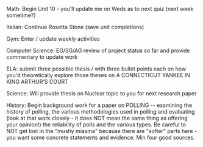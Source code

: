 Math: Begin Unit 10 - you'll update me on Weds as to next quiz (next week sometime?)

Italian: Continue Rosetta Stone (save unit completions)


Gym: Enter / update weekly activities

Computer Science: EG/SG/AG review of project status so far and provide commentary to update work

ELA: submit three possible thesis / with three bullet points each on how you'd theoretically explore those theses on A CONNECTICUT YANKEE IN KING ARTHUR'S COURT

Science: Will provide thesis on Nuclear topic to you for next research paper

History: Begin background work for a paper on POLLING -- examining the history of polling, the various methodologies used in polling and evaluating (look at that work closely - it does NOT mean the same thing as offering your opinion!) the reliability of polls and the various types. Be careful to NOT get lost in the "mushy miasma" because there are "softer" parts here - you want some concrete statements and evidence.  Min four good sources. 